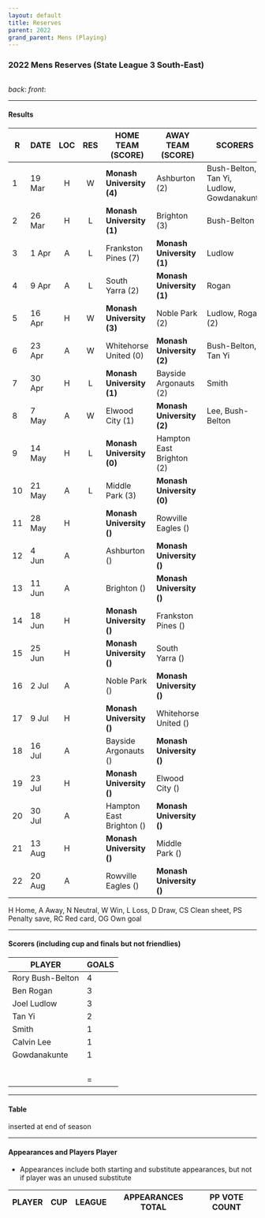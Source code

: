 ```yaml
---
layout: default
title: Reserves
parent: 2022
grand_parent: Mens (Playing)
---
```


### 2022 Mens Reserves (State League 3 South-East)

![]()

_back_: 
_front_: 

------------------------

#### Results

| R   | DATE   | LOC | RES | HOME TEAM (SCORE)         | AWAY TEAM (SCORE)         | SCORERS                                   | OTHER          |
|-----|--------|:---:|:---:|---------------------------|---------------------------|-------------------------------------------|----------------|
| 1   | 19 Mar |  H  |  W  | **Monash University (4)** | Ashburton (2)             | Bush-Belton, Tan Yi, Ludlow, Gowdanakunte |                |
| 2   | 26 Mar |  H  |  L  | **Monash University (1)** | Brighton (3)              | Bush-Belton                               |                |
| 3   | 1 Apr  |  A  |  L  | Frankston Pines (7)       | **Monash University (1)** | Ludlow                                    |                |
| 4   | 9 Apr  |  A  |  L  | South Yarra (2)           | **Monash University (1)** | Rogan                                     |                |
| 5   | 16 Apr |  H  |  W  | **Monash University (3)** | Noble Park (2)            | Ludlow, Rogan (2)                         | Chuol (RC)     |
| 6   | 23 Apr |  A  |  W  | Whitehorse United (0)     | **Monash University (2)** | Bush-Belton, Tan Yi                       | Narayanan (CS) |
| 7   | 30 Apr |  H  |  L  | **Monash University (1)** | Bayside Argonauts (2)     | Smith                                     |                |
| 8   | 7 May  |  A  |  W  | Elwood City (1)           | **Monash University (2)** | Lee, Bush-Belton                          |                |
| 9   | 14 May |  H  |  L  | **Monash University (0)** | Hampton East Brighton (2) |                                           |                |
| 10  | 21 May |  A  |  L  | Middle Park (3)           | **Monash University (0)** |                                           |                |
| 11  | 28 May |  H  |     | **Monash University ()**  | Rowville Eagles ()        |                                           |                |
| 12  | 4 Jun  |  A  |     | Ashburton ()              | **Monash University ()**  |                                           |                |
| 13  | 11 Jun |  A  |     | Brighton ()               | **Monash University ()**  |                                           |                |
| 14  | 18 Jun |  H  |     | **Monash University ()**  | Frankston Pines ()        |                                           |                |
| 15  | 25 Jun |  H  |     | **Monash University ()**  | South Yarra ()            |                                           |                |
| 16  | 2 Jul  |  A  |     | Noble Park ()             | **Monash University ()**  |                                           |                |
| 17  | 9 Jul  |  H  |     | **Monash University ()**  | Whitehorse United ()      |                                           |                |
| 18  | 16 Jul |  A  |     | Bayside Argonauts ()      | **Monash University ()**  |                                           |                |
| 19  | 23 Jul |  H  |     | **Monash University ()**  | Elwood City ()            |                                           |                |
| 20  | 30 Jul |  A  |     | Hampton East Brighton ()  | **Monash University ()**  |                                           |                |
| 21  | 13 Aug |  H  |     | **Monash University ()**  | Middle Park ()            |                                           |                |
| 22  | 20 Aug |  A  |     | Rowville Eagles ()        | **Monash University ()**  |                                           |                |

H Home, A Away, N Neutral, W Win, L Loss, D Draw, CS Clean sheet, PS Penalty save, RC Red card, OG Own goal 

------------------------

#### Scorers (including cup and finals but not friendlies)

| PLAYER           | GOALS |
|------------------|-------|
| Rory Bush-Belton | 4     |
| Ben Rogan        | 3     |
| Joel Ludlow      | 3     |
| Tan Yi           | 2     |
| Smith            | 1     |
| Calvin Lee       | 1     |
| Gowdanakunte     | 1     |
|                  |       |
|                  |       |
|                  |       |
|                  |       |
|                  | =     |

------------------------

#### Table

inserted at end of season

------------------------

#### Appearances and Players Player 

* Appearances include both starting and substitute appearances, but not if player was an unused substitute

| PLAYER                 | CUP | LEAGUE | APPEARANCES TOTAL | PP VOTE COUNT    |
|------------------------|-----|--------|-------------------|------------------|
